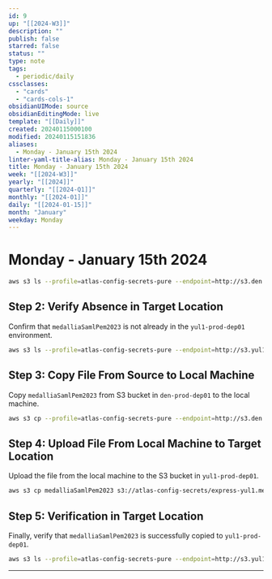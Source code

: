 ```yaml
---
id: 9
up: "[[2024-W3]]"
description: ""
publish: false
starred: false
status: ""
type: note
tags:
  - periodic/daily
cssclasses:
  - "cards"
  - "cards-cols-1"
obsidianUIMode: source
obsidianEditingMode: live
template: "[[Daily]]"
created: 20240115000100
modified: 20240115151836
aliases:
  - Monday - January 15th 2024
linter-yaml-title-alias: Monday - January 15th 2024
title: Monday - January 15th 2024
week: "[[2024-W3]]"
yearly: "[[2024]]"
quarterly: "[[2024-Q1]]"
monthly: "[[2024-01]]"
daily: "[[2024-01-15]]"
month: "January"
weekday: Monday
---
```


# Monday - January 15th 2024



```bash
aws s3 ls --profile=atlas-config-secrets-pure --endpoint=http://s3.den.medallia.com/ s3://atlas-config-secrets/express-den.medallia.com/ | grep "medalliaSamlPem2023"
```

## Step 2: Verify Absence in Target Location
Confirm that `medalliaSamlPem2023` is not already in the `yul1-prod-dep01` environment.

```bash
aws s3 ls --profile=atlas-config-secrets-pure --endpoint=http://s3.yul1.medallia.ca/ s3://atlas-config-secrets/express-yul1.medallia.ca/ | grep "medalliaSamlPem2023"
```

## Step 3: Copy File From Source to Local Machine
Copy `medalliaSamlPem2023` from S3 bucket in `den-prod-dep01` to the local machine.

```bash
aws s3 cp --profile=atlas-config-secrets-pure --endpoint=http://s3.den.medallia.com/ s3://atlas-config-secrets/express-den.medallia.com/medalliaSamlPem2023 -
```

## Step 4: Upload File From Local Machine to Target Location
Upload the file from the local machine to the S3 bucket in `yul1-prod-dep01`.

```bash
aws s3 cp medalliaSamlPem2023 s3://atlas-config-secrets/express-yul1.medallia.ca/ --profile=atlas-config-secrets-pure --endpoint=http://s3.yul1.medallia.ca/
```

## Step 5: Verification in Target Location
Finally, verify that `medalliaSamlPem2023` is successfully copied to `yul1-prod-dep01`.

```bash
aws s3 ls --profile=atlas-config-secrets-pure --endpoint=http://s3.yul1.medallia.ca/ s3://atlas-config-secrets/express-yul1.medallia.ca/ | grep "medalliaSamlPem2023"
```

---
